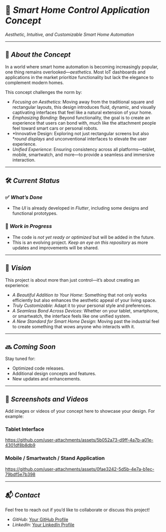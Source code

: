 # 🎨 *Smart Home Control Application Concept*  
*Aesthetic, Intuitive, and Customizable Smart Home Automation*

---

## 🚀 *About the Concept*  
In a world where smart home automation is becoming increasingly popular, one thing remains overlooked—*aesthetics*. Most IoT dashboards and applications in the market prioritize functionality but lack the elegance to complement modern homes.  

This concept challenges the norm by:  
- *Focusing on Aesthetics*: Moving away from the traditional square and rectangular layouts, this design introduces fluid, dynamic, and visually captivating interfaces that feel like a natural extension of your home.  
- *Emphasizing Bonding*: Beyond functionality, the goal is to create an experience that users can bond with, much like the attachment people feel toward smart cars or personal robots.  
- *Innovative Design: Exploring not just rectangular screens but also **round displays* and unconventional interfaces to elevate the user experience.  
- *Unified Experience*: Ensuring consistency across all platforms—tablet, mobile, smartwatch, and more—to provide a seamless and immersive interaction.

---

## 🛠️ *Current Status*  
### ✅ *What’s Done*  
- The *UI* is already developed in *Flutter*, including some designs and functional prototypes.

### 🔧 *Work in Progress*  
- The code is *not yet ready or optimized* but will be added in the future.  
- This is an evolving project. *Keep an eye on this repository* as more updates and improvements will be shared.

---

## 🌟 *Vision*  
This project is about more than just control—it’s about creating an experience:  
- *A Beautiful Addition to Your Home*: Something that not only works efficiently but also enhances the aesthetic appeal of your living space.  
- *Truly Customizable*: Adapt it to your personal style and preferences.  
- *A Seamless Bond Across Devices*: Whether on your tablet, smartphone, or smartwatch, the interface feels like one unified system.  
- *A New Standard for Smart Home Design*: Moving past the industrial feel to create something that wows anyone who interacts with it.

---

## 🔜 *Coming Soon*  
Stay tuned for:  
- Optimized code releases.  
- Additional design concepts and features.  
- New updates and enhancements.

---

## 📸 *Screenshots and Videos*  
Add images or videos of your concept here to showcase your design. For example:  

### Tablet Interface  
https://github.com/user-attachments/assets/5b052a73-d9ff-4a7b-a01e-4301df8b8db9

### Mobile / Smartwatch / Stand Application  
 
https://github.com/user-attachments/assets/0fae3242-5d5b-4e7a-b1ec-79bdf5e7b398

---

## 📬 *Contact*  
Feel free to reach out if you’d like to collaborate or discuss this project!  
- *GitHub*: [Your GitHub Profile]([link-to-your-github](https://github.com/seifoueslati))  
- *LinkedIn*: [Your LinkedIn Profile]([link-to-your-linkedin](https://www.linkedin.com/in/seif-o-212840134/))
